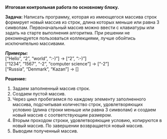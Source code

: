 **Итоговая контрольная работа по основному блоку.**

**Задача:** Написать программу, которая из имеющегося массива строк формирует новый массив из строк, длина которых меньше или равна 3 символам. Первоначальный массив можно ввести с клавиатуры или задать на старте выполнения алгоритма. При решении не рекомендуется пользоваться коллекциями, лучше обойтись исключительно массивами. 

  ***Примеры:***  
[“Hello”, “2”, “world”, “:-)”] → [“2”, “:-)”]  
[“1234”, “1567”, “-2”, “computer science”] → [“-2”]  
[“Russia”, “Denmark”, “Kazan”] → [] 

**Решение:**
1. Задаем заполненный массив строк.
2. Создаем пустой массив.
3. Через цикл пробегаемся по каждому элементу заполненного массива, подсчитывая количество строк, удовлетворяющих условию (длина строки меньше или равна 3 символам) и создаем новый массив с соответствующим размером.
4. Вторым проходом строки, удовлетворяющие условию, копируются в новый массив. По завершении возвращается новый массив.
5. Выводим полученный массив.
